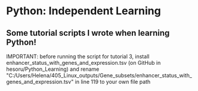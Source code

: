 # Python: Independent Learning
## Some tutorial scripts I wrote when learning Python!

IMPORTANT: before running the script for tutorial 3, install enhancer_status_with_genes_and_expression.tsv (on GitHub in hesoru/Python_Learning) and rename "C:/Users/Helena/405_Linux_outputs/Gene_subsets/enhancer_status_with_genes_and_expression.tsv" in line 119 to your own file path

